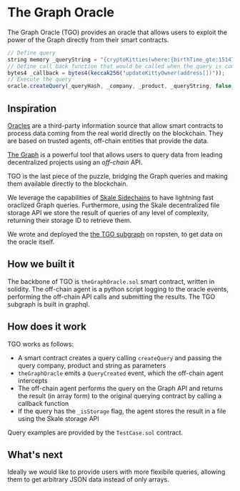 # The Graph Oracle

The Graph Oracle (TGO) provides an oracle that allows users to exploit the power of the Graph directly from their smart contracts.
```javascript
// Define query
string memory _queryString = "{cryptoKitties(where:{birthTime_gte:1514761200,birthTime_lt:1519858800},first:10) {owner}}";
// Define call back function that would be called when the query is completed
bytes4 _callback = bytes4(keccak256("updateKittyOwner(address[])"));
// Execute the query
oracle.createQuery(_queryHash, _company, _product, _queryString, false, _callback);

```

## Inspiration

[Oracles](https://www.mycryptopedia.com/blockchain-oracles-explained/) are a third-party information source that allow smart contracts to process data coming from the real world directly on the blockchain. They are based on trusted agents, off-chain entities that provide the data.

[The Graph](https://thegraph.com/) is a powerful tool that allows users to query data from leading decentralized projects using an *off-chain* API.

TGO is the last piece of the puzzle, bridging the Graph queries and making them available directly to the blockchain.

We leverage the capabilities of [Skale Sidechains](https://skalelabs.com/) to have lightning fast oraclized Graph queries. Furthermore, using the Skale decentralized file storage API we store the result of queries of any level of complexity, returning their storage ID to retrieve them.

We wrote and deployed the [the TGO subgraph](https://thegraph.com/explorer/subgraph/ricott1/the-graph-oracle) on ropsten, to get data on the oracle itself.

## How we built it

The backbone of TGO is `theGraphOracle.sol` smart contract, written in solidity. The off-chain agent is a python script logging to the oracle events, performing the off-chain API calls and submitting the results. The TGO subgraph is built in graphql.


## How does it work 

TGO works as follows: 

- A smart contract creates a query calling `createQuery` and passing the query company, product and string as parameters
- `theGraphOracle` emits a `QueryCreated` event, which the off-chain agent intercepts
- The off-chain agent performs the query on the Graph API and returns the result (in array form) to the original querying contract by calling a callback function
- If the query has the `_isStorage` flag, the agent stores the result in a file using the Skale storage API

Query examples are provided by the `TestCase.sol` contract.

## What's next

Ideally we would like to provide users with more flexibile queries, allowing them to get arbitrary JSON data instead of only arrays.
